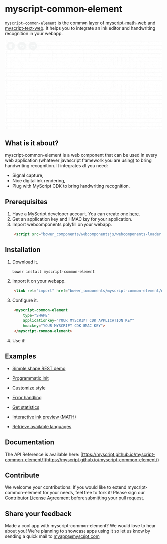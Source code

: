 # myscript-common-element

`myscript-common-element` is the common layer of [myscript-math-web](https://github.com/MyScript/myscript-math-web) and [myscript-text-web](https://github.com/MyScript/myscript-text-web). 
It helps you to integrate an ink editor and handwriting recognition in your webapp.
 
![myscript-common-element preview](./preview.gif)

## What is it about?

myscript-common-element is a web component that can be used in every web application (whatever javascript framework you are using) to bring handwriting recognition. 
It integrates all you need:
* Signal capture,
* Nice digital ink rendering,
* Plug with MyScript CDK to bring handwriting recognition.

## Prerequisites

1. Have a MyScript developer account. You can create one [here](https://dev.myscript.com/).
2. Get an application key and HMAC key for your application.
3. Import webcomponents polyfill on your webapp.

```html
    <script src="bower_components/webcomponentsjs/webcomponents-loader.js"></script>
```
 
## Installation

1. Download it.

       bower install myscript-common-element

2. Import it on your webapp.

```html
    <link rel="import" href="bower_components/myscript-common-element/myscript-common-element.html">
```

3. Configure it.

```html
    <myscript-common-element
        type="SHAPE"
        applicationkey="YOUR MYSCRIPT CDK APPLICATION KEY"
        hmackey="YOUR MYSCRIPT CDK HMAC KEY">
    </myscript-common-element>
```
   
4. Use it!

## Examples

* [Simple shape REST demo](./demo/index.html)
* [Programmatic init](demo/programmatic-init.html)
* [Customize style](./demo/customstyle.html)
* [Error handling](./demo/init-error.html)
* [Get statistics](./demo/stats.html)
* [Interactive ink preview (MATH)](./demo/iink_preview.html)


* [Retrieve available languages](./demo/languages.html)

## Documentation

The API Reference is available here: [https://myscript.github.io/myscript-common-element/](https://myscript.github.io/myscript-common-element/)

## Contribute

We welcome your contributions:
If you would like to extend myscript-common-element for your needs, feel free to fork it!
Please sign our [Contributor License Agreement](CONTRIBUTING.md) before submitting your pull request.

## Share your feedback

Made a cool app with myscript-common-element? We would love to hear about you!
We’re planning to showcase apps using it so let us know by sending a quick mail to [myapp@myscript.com](mailto://myapp@myscript.com)

